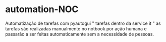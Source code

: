 # automation-NOC
Automatização de tarefas com pyautogui " tarefas dentro da service it " as tarefas são realizadas manualmente no notbook por ação humana e passarão a ser feitas automaticamente sem a necessidade de pessoas.
